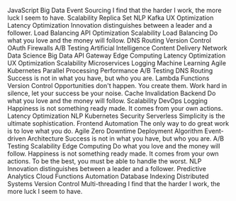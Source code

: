 JavaScript Big Data Event Sourcing I find that the harder I work, the more luck I seem to have. Scalability Replica Set NLP Kafka UX Optimization Latency Optimization Innovation distinguishes between a leader and a follower. Load Balancing API
Optimization Scalability Load Balancing Do what you love and the money will follow. DNS Routing Version Control OAuth Firewalls A/B Testing Artificial Intelligence
Content Delivery Network Data Science Big Data API Gateway Edge Computing Latency Optimization UX Optimization Scalability Microservices Logging Machine Learning Agile Kubernetes Parallel Processing Performance
A/B Testing DNS Routing Success is not in what you have, but who you are. Lambda Functions Version Control
Opportunities don't happen. You create them. Work hard in silence, let your success be your noise. Cache Invalidation Backend Do what you love and the money will follow. Scalability DevOps Logging Happiness is not something ready made. It comes from your own actions. Latency Optimization NLP Kubernetes Security Serverless
Simplicity is the ultimate sophistication. Frontend Automation The only way to do great work is to love what you do. Agile Zero Downtime Deployment
Algorithm Event-driven Architecture Success is not in what you have, but who you are. A/B Testing Scalability Edge Computing Do what you love and the money will follow. Happiness is not something ready made. It comes from your own actions. To be the best, you must be able to handle the worst. NLP Innovation distinguishes between a leader and a follower. Predictive Analytics Cloud Functions
Automation Database Indexing Distributed Systems Version Control Multi-threading I find that the harder I work, the more luck I seem to have.
